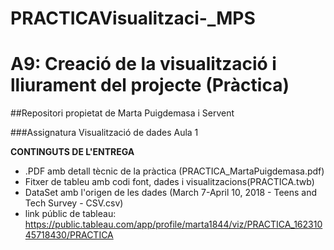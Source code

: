 
# PRACTICAVisualitzaci-_MPS

# A9: Creació de la visualització i lliurament del projecte (Pràctica)

##Repositori propietat de Marta Puigdemasa i Servent

###Assignatura Visualització de dades Aula 1



**CONTINGUTS DE L'ENTREGA**

* .PDF amb detall tècnic de la pràctica (PRACTICA_MartaPuigdemasa.pdf)
* Fitxer de tableu amb codi font, dades i visualitzacions(PRACTICA.twb)
* DataSet amb l'origen de les dades (March 7-April 10, 2018 - Teens and Tech Survey - CSV.csv)
* link públic de tableau: https://public.tableau.com/app/profile/marta1844/viz/PRACTICA_16231045718430/PRACTICA
